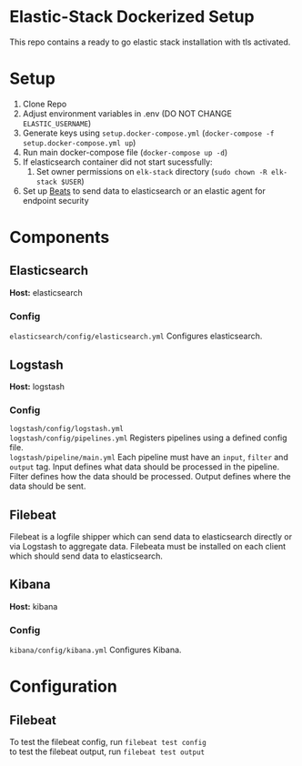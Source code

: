 # Elastic-Stack Dockerized Setup

This repo contains a ready to go elastic stack installation with tls activated.

# Setup

1. Clone Repo
1. Adjust environment variables in .env (DO NOT CHANGE `ELASTIC_USERNAME`)
1. Generate keys using `setup.docker-compose.yml` (`docker-compose -f setup.docker-compose.yml up`)
1. Run main docker-compose file (`docker-compose up -d`)
1. If elasticsearch container did not start sucessfully:
    1. Set owner permissions on `elk-stack` directory (`sudo chown -R elk-stack $USER`)
1. Set up [Beats](https://github.com/elastic/beats) to send data to elasticsearch or an elastic agent for endpoint security
 

# Components

## Elasticsearch

**Host:** elasticsearch

### Config

`elasticsearch/config/elasticsearch.yml` Configures elasticsearch.

## Logstash

**Host:** logstash

### Config

`logstash/config/logstash.yml`  
`logstash/config/pipelines.yml` Registers pipelines using a defined config file.  
`logstash/pipeline/main.yml` Each pipeline must have an `input`, `filter` and `output` tag. Input defines what data should be processed in the pipeline. Filter defines how the data should be processed. Output defines where the data should be sent.

## Filebeat

Filebeat is a logfile shipper which can send data to elasticsearch directly or via Logstash to aggregate data. Filebeata must be installed on each client which should send data to elasticsearch. 


## Kibana

**Host:** kibana

### Config

`kibana/config/kibana.yml` Configures Kibana.

# Configuration

## Filebeat

To test the filebeat config, run `filebeat test config`  
to test the filebeat output, run `filebeat test output`

